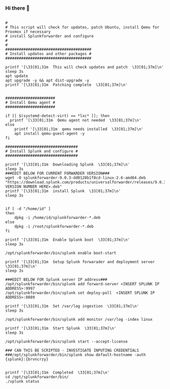 ### Hi there 👋

<!--
**Primal-id/Primal-id** is a ✨ _special_ ✨ repository because its `README.md` (this file) appears on your GitHub profile.

Here are some ideas to get you started:

- 🔭 I’m currently working on ...
- 🌱 I’m currently learning ...
- 👯 I’m looking to collaborate on ...
- 🤔 I’m looking for help with ...
- 💬 Ask me about ...
- 📫 How to reach me: ...
- 😄 Pronouns: ...
- ⚡ Fun fact: ...
-->



```#!/bin/bash

#
# This script will check for updates, patch Ubuntu, install Qemu for Proxmox if necessary
# install Splunkforwarder and configure
#
#
######################################
# Install updates and other packages #
######################################

printf '[\33[01;31m  This will check updates and patch  \33[01;37m]\n'
sleep 3s
apt update
apt upgrade -y && apt dist-upgrade -y
printf '[\33[01;31m  Patching complete  \33[01;37m]\n'


######################
# Install Qemu agent #
######################

if [[ $(systemd-detect-virt) == *lxc* ]]; then
  printf '[\33[01;31m  Qemu agent not needed  \33[01;37m]\n'
else
	printf '[\33[01;31m  qemu needs installed  \33[01;37m]\n'
	apt install qemu-guest-agent -y
fi

################################
# Install Splunk and configure #
################################

printf '[\33[01;31m  Downloading Splunk  \33[01;37m]\n'
sleep 3s
###EDIT BELOW FOR CURRENT FORWARDER VERSION###
wget -O splunkforwarder-9.0.3-dd0128b1f8cd-linux-2.6-amd64.deb "https://download.splunk.com/products/universalforwarder/releases/9.0.3/linux/splunkforwarder<INSERT VERSION NUMBER HERE>.deb"
printf '[\33[01;31m  install Splunk  \33[01;37m]\n'
sleep 3s


if [ -d "/home/id" ] 
then
	dpkg -i /home/id/splunkforwarder-*.deb
else
	dpkg -i /root/splunkforwarder-*.deb
fi

printf '[\33[01;31m  Enable Splunk boot  \33[01;37m]\n'
sleep 3s

/opt/splunkforwarder/bin/splunk enable boot-start

printf '[\33[01;31m  Setup Splunk forwarader and deployment server  \33[01;37m]\n'
sleep 3s

###EDIT BELOW FOR Splunk server IP address###
/opt/splunkforwarder/bin/splunk add forward-server <INSERT SPLUNK IP ADDRESS>:9997
/opt/splunkforwarder/bin/splunk set deploy-poll  <INSERT SPLUNK IP ADDRESS>:8089

printf '[\33[01;31m  Set /var/log ingestion  \33[01;37m]\n'
sleep 3s

/opt/splunkforwarder/bin/splunk add monitor /var/log -index linux

printf '[\33[01;31m  Start Splunk  \33[01;37m]\n'
sleep 3s

/opt/splunkforwarder/bin/splunk start --accept-license

### CAN THIS BE SCRIPTED - INVESTIGATE INPUTING CREDENTIALS
###/opt/splunkforwarder/bin/splunk show default-hostname -auth {splunk}:{brvncrzy}


printf '[\33[01;31m  Completed  \33[01;37m]\n'
cd /opt/splunkforwarder/bin/
./splunk status


